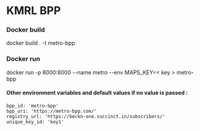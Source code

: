 # KMRL BPP

### Docker build
docker build . -t metro-bpp

### Docker run
docker run -p 8000:8000 --name metro --env MAPS_KEY=< key > metro-bpp

#### Other environment variables and default values if no value is passed :
    bpp_id: 'metro-bpp'
    bpp_uri: 'https://metro-bpp.com/'
    registry_url: 'https://beckn-one.succinct.in/subscribers/'
    unique_key_id: 'key1'
